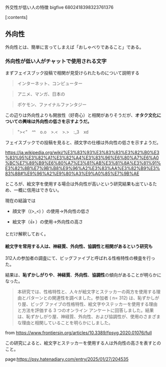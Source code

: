 外交性が低い人の特徴
bigfive
6802418398323761376




[:contents]







## 外向性



外向性とは、簡単に言ってしまえば「おしゃべりであること」である。



### 外向性が低い人がチャットで使用される文字



まずフェイスブック投稿で相関が見受けられたものについて説明する



> インターネット、コンピューター



> アニメ、マンガ、日本の



> ポケモン、ファイナルファンタジー



この辺りは外向性よりも開放性（好奇心）と相関がありそうだが、**オタク文化についての興味は外向性の低さを示すようだ。**



> ">_<"　^_^　o.o　>.<　>_._>　:_3　xd



フェイスブックでの投稿を見ると、顔文字の仕様は外向性の低さを示すようだ。



https://ja.wikipedia.org/wiki/%E3%83%93%E3%83%83%E3%82%B0%E3%83%95%E3%82%A1%E3%82%A4%E3%83%96%E6%80%A7%E6%A0%BC%E7%89%B9%E6%80%A7%E3%81%AB%E3%81%8A%E3%81%91%E3%82%8B%E7%9B%B8%E9%96%A2%E3%83%AA%E3%82%B9%E3%83%88#%E9%96%A2%E9%80%A3%E9%A0%85%E7%9B%AE



ところが、絵文字を使用する場合は外向性が高いという研究結果も出ているため、一概に信用はできない。



現在の結論では



- 顔文字（(>_<) ）の使用→外向性の低さ

- 絵文字（👍    ）の使用→外向性の高さ



とだけ解釈しておく。





#### 絵文字を常用する人は、神経質、外向性、協調性と相関があるという研究も



312人の参加者の調査にて、ビッグファイブと呼ばれる性格特性の検査を行った。



結果は、**恥ずかしがりや**、**神経質**、**外向性**、**協調性**の傾向があることが明らかになった。



> 本研究では、性格特性と、人々が絵文字とステッカーの両方を使用する理由とパターンとの関連性を調べました。参加者 ( n= 312) は、恥ずかしがり屋、ビッグ ファイブの性格特性、絵文字やステッカーを使用する理由と方法を評価する 3 つのオンライン アンケートに回答しました。結果は、恥ずかしがり屋、神経質、外向性、および協調性が、使用のさまざまな理由と相関していることを明らかにしました。



from https://www.frontiersin.org/articles/10.3389/fpsyg.2020.01076/full



この研究によると、絵文字とステッカーを使用する人は外向性の高さを表すとのこと。




page:https://psy.hatenadiary.com/entry/2025/01/27/204535
